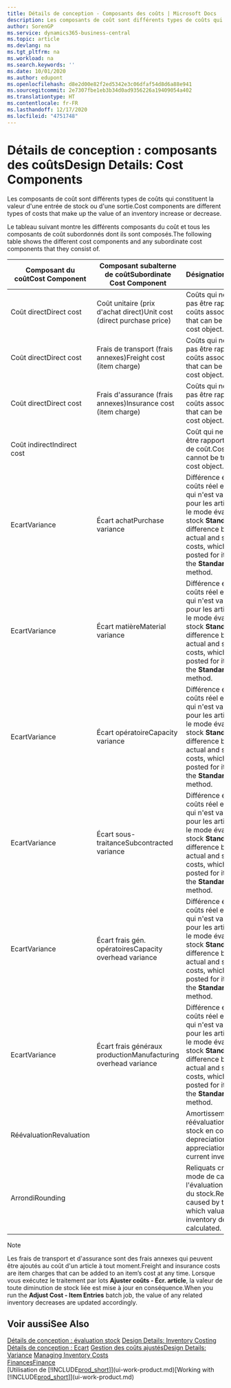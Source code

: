 ```yaml
---
title: Détails de conception - Composants des coûts | Microsoft Docs
description: Les composants de coût sont différents types de coûts qui constituent la valeur d'une entrée de stock ou d'une sortie.
author: SorenGP
ms.service: dynamics365-business-central
ms.topic: article
ms.devlang: na
ms.tgt_pltfrm: na
ms.workload: na
ms.search.keywords: ''
ms.date: 10/01/2020
ms.author: edupont
ms.openlocfilehash: d8e2d00e82f2ed5342e3c06dfaf54d8d6a88e941
ms.sourcegitcommit: 2e7307fbe1eb3b34d0ad9356226a19409054a402
ms.translationtype: HT
ms.contentlocale: fr-FR
ms.lasthandoff: 12/17/2020
ms.locfileid: "4751748"
---
```

# <a name="design-details-cost-components"></a><span data-ttu-id="41794-103">Détails de conception : composants des coûts</span><span class="sxs-lookup"><span data-stu-id="41794-103">Design Details: Cost Components</span></span>
<span data-ttu-id="41794-104">Les composants de coût sont différents types de coûts qui constituent la valeur d'une entrée de stock ou d'une sortie.</span><span class="sxs-lookup"><span data-stu-id="41794-104">Cost components are different types of costs that make up the value of an inventory increase or decrease.</span></span>  

 <span data-ttu-id="41794-105">Le tableau suivant montre les différents composants du coût et tous les composants de coût subordonnés dont ils sont composés.</span><span class="sxs-lookup"><span data-stu-id="41794-105">The following table shows the different cost components and any subordinate cost components that they consist of.</span></span>  

|<span data-ttu-id="41794-106">Composant du coût</span><span class="sxs-lookup"><span data-stu-id="41794-106">Cost Component</span></span>|<span data-ttu-id="41794-107">Composant subalterne de coût</span><span class="sxs-lookup"><span data-stu-id="41794-107">Subordinate Cost Component</span></span>|<span data-ttu-id="41794-108">Désignation</span><span class="sxs-lookup"><span data-stu-id="41794-108">Description</span></span>|  
|--------------------|--------------------------------|---------------------------------------|  
|<span data-ttu-id="41794-109">Coût direct</span><span class="sxs-lookup"><span data-stu-id="41794-109">Direct cost</span></span>|<span data-ttu-id="41794-110">Coût unitaire (prix d'achat direct)</span><span class="sxs-lookup"><span data-stu-id="41794-110">Unit cost (direct purchase price)</span></span>|<span data-ttu-id="41794-111">Coûts qui ne peuvent pas être rapportés à des coûts associés.</span><span class="sxs-lookup"><span data-stu-id="41794-111">Cost that can be traced to a cost object.</span></span>|  
|<span data-ttu-id="41794-112">Coût direct</span><span class="sxs-lookup"><span data-stu-id="41794-112">Direct cost</span></span>|<span data-ttu-id="41794-113">Frais de transport (frais annexes)</span><span class="sxs-lookup"><span data-stu-id="41794-113">Freight cost (item charge)</span></span>|<span data-ttu-id="41794-114">Coûts qui ne peuvent pas être rapportés à des coûts associés.</span><span class="sxs-lookup"><span data-stu-id="41794-114">Cost that can be traced to a cost object.</span></span>|  
|<span data-ttu-id="41794-115">Coût direct</span><span class="sxs-lookup"><span data-stu-id="41794-115">Direct cost</span></span>|<span data-ttu-id="41794-116">Frais d'assurance (frais annexes)</span><span class="sxs-lookup"><span data-stu-id="41794-116">Insurance cost (item charge)</span></span>|<span data-ttu-id="41794-117">Coûts qui ne peuvent pas être rapportés à des coûts associés.</span><span class="sxs-lookup"><span data-stu-id="41794-117">Cost that can be traced to a cost object.</span></span>|  
|<span data-ttu-id="41794-118">Coût indirect</span><span class="sxs-lookup"><span data-stu-id="41794-118">Indirect cost</span></span>||<span data-ttu-id="41794-119">Coût qui ne peut pas être rapporté à un objet de coût.</span><span class="sxs-lookup"><span data-stu-id="41794-119">Cost that cannot be traced to a cost object.</span></span>|  
|<span data-ttu-id="41794-120">Ecart</span><span class="sxs-lookup"><span data-stu-id="41794-120">Variance</span></span>|<span data-ttu-id="41794-121">Écart achat</span><span class="sxs-lookup"><span data-stu-id="41794-121">Purchase variance</span></span>|<span data-ttu-id="41794-122">Différence entre les coûts réel et standard, qui n'est validée que pour les articles utilisant le mode évaluation stock **Standard**.</span><span class="sxs-lookup"><span data-stu-id="41794-122">The difference between actual and standard costs, which is only posted for items using the **Standard** costing method.</span></span>|  
|<span data-ttu-id="41794-123">Ecart</span><span class="sxs-lookup"><span data-stu-id="41794-123">Variance</span></span>|<span data-ttu-id="41794-124">Écart matière</span><span class="sxs-lookup"><span data-stu-id="41794-124">Material variance</span></span>|<span data-ttu-id="41794-125">Différence entre les coûts réel et standard, qui n'est validée que pour les articles utilisant le mode évaluation stock **Standard**.</span><span class="sxs-lookup"><span data-stu-id="41794-125">The difference between actual and standard costs, which is only posted for items using the **Standard** costing method.</span></span>|  
|<span data-ttu-id="41794-126">Ecart</span><span class="sxs-lookup"><span data-stu-id="41794-126">Variance</span></span>|<span data-ttu-id="41794-127">Écart opératoire</span><span class="sxs-lookup"><span data-stu-id="41794-127">Capacity variance</span></span>|<span data-ttu-id="41794-128">Différence entre les coûts réel et standard, qui n'est validée que pour les articles utilisant le mode évaluation stock **Standard**.</span><span class="sxs-lookup"><span data-stu-id="41794-128">The difference between actual and standard costs, which is only posted for items using the **Standard** costing method.</span></span>|  
|<span data-ttu-id="41794-129">Ecart</span><span class="sxs-lookup"><span data-stu-id="41794-129">Variance</span></span>|<span data-ttu-id="41794-130">Écart sous-traitance</span><span class="sxs-lookup"><span data-stu-id="41794-130">Subcontracted variance</span></span>|<span data-ttu-id="41794-131">Différence entre les coûts réel et standard, qui n'est validée que pour les articles utilisant le mode évaluation stock **Standard**.</span><span class="sxs-lookup"><span data-stu-id="41794-131">The difference between actual and standard costs, which is only posted for items using the **Standard** costing method.</span></span>|  
|<span data-ttu-id="41794-132">Ecart</span><span class="sxs-lookup"><span data-stu-id="41794-132">Variance</span></span>|<span data-ttu-id="41794-133">Écart frais gén. opératoires</span><span class="sxs-lookup"><span data-stu-id="41794-133">Capacity overhead variance</span></span>|<span data-ttu-id="41794-134">Différence entre les coûts réel et standard, qui n'est validée que pour les articles utilisant le mode évaluation stock **Standard**.</span><span class="sxs-lookup"><span data-stu-id="41794-134">The difference between actual and standard costs, which is only posted for items using the **Standard** costing method.</span></span>|  
|<span data-ttu-id="41794-135">Ecart</span><span class="sxs-lookup"><span data-stu-id="41794-135">Variance</span></span>|<span data-ttu-id="41794-136">Écart frais généraux production</span><span class="sxs-lookup"><span data-stu-id="41794-136">Manufacturing overhead variance</span></span>|<span data-ttu-id="41794-137">Différence entre les coûts réel et standard, qui n'est validée que pour les articles utilisant le mode évaluation stock **Standard**.</span><span class="sxs-lookup"><span data-stu-id="41794-137">The difference between actual and standard costs, which is only posted for items using the **Standard** costing method.</span></span>|  
|<span data-ttu-id="41794-138">Réévaluation</span><span class="sxs-lookup"><span data-stu-id="41794-138">Revaluation</span></span>||<span data-ttu-id="41794-139">Amortissement ou réévaluation de la valeur stock en cours.</span><span class="sxs-lookup"><span data-stu-id="41794-139">A depreciation or appreciation of the current inventory value.</span></span>|  
|<span data-ttu-id="41794-140">Arrondi</span><span class="sxs-lookup"><span data-stu-id="41794-140">Rounding</span></span>||<span data-ttu-id="41794-141">Reliquats créés par le mode de calcul de l'évaluation des sorties du stock.</span><span class="sxs-lookup"><span data-stu-id="41794-141">Residuals caused by the way in which valuation of inventory decreases are calculated.</span></span>|  

> [!NOTE]  
>  <span data-ttu-id="41794-142">Les frais de transport et d'assurance sont des frais annexes qui peuvent être ajoutés au coût d'un article à tout moment.</span><span class="sxs-lookup"><span data-stu-id="41794-142">Freight and insurance costs are item charges that can be added to an item’s cost at any time.</span></span> <span data-ttu-id="41794-143">Lorsque vous exécutez le traitement par lots **Ajuster coûts - Écr. article**, la valeur de toute diminution de stock liée est mise à jour en conséquence.</span><span class="sxs-lookup"><span data-stu-id="41794-143">When you run the **Adjust Cost - Item Entries** batch job, the value of any related inventory decreases are updated accordingly.</span></span>  

## <a name="see-also"></a><span data-ttu-id="41794-144">Voir aussi</span><span class="sxs-lookup"><span data-stu-id="41794-144">See Also</span></span>  
 <span data-ttu-id="41794-145">[Détails de conception : évaluation stock](design-details-inventory-costing.md) </span><span class="sxs-lookup"><span data-stu-id="41794-145">[Design Details: Inventory Costing](design-details-inventory-costing.md) </span></span>  
 <span data-ttu-id="41794-146">[Détails de conception : Ecart](design-details-variance.md) [Gestion des coûts ajustés](finance-manage-inventory-costs.md)</span><span class="sxs-lookup"><span data-stu-id="41794-146">[Design Details: Variance](design-details-variance.md) [Managing Inventory Costs](finance-manage-inventory-costs.md)</span></span>  
 [<span data-ttu-id="41794-147">Finances</span><span class="sxs-lookup"><span data-stu-id="41794-147">Finance</span></span>](finance.md)  
 <span data-ttu-id="41794-148">[Utilisation de [!INCLUDE[prod_short](includes/prod_short.md)]](ui-work-product.md)</span><span class="sxs-lookup"><span data-stu-id="41794-148">[Working with [!INCLUDE[prod_short](includes/prod_short.md)]](ui-work-product.md)</span></span>  
